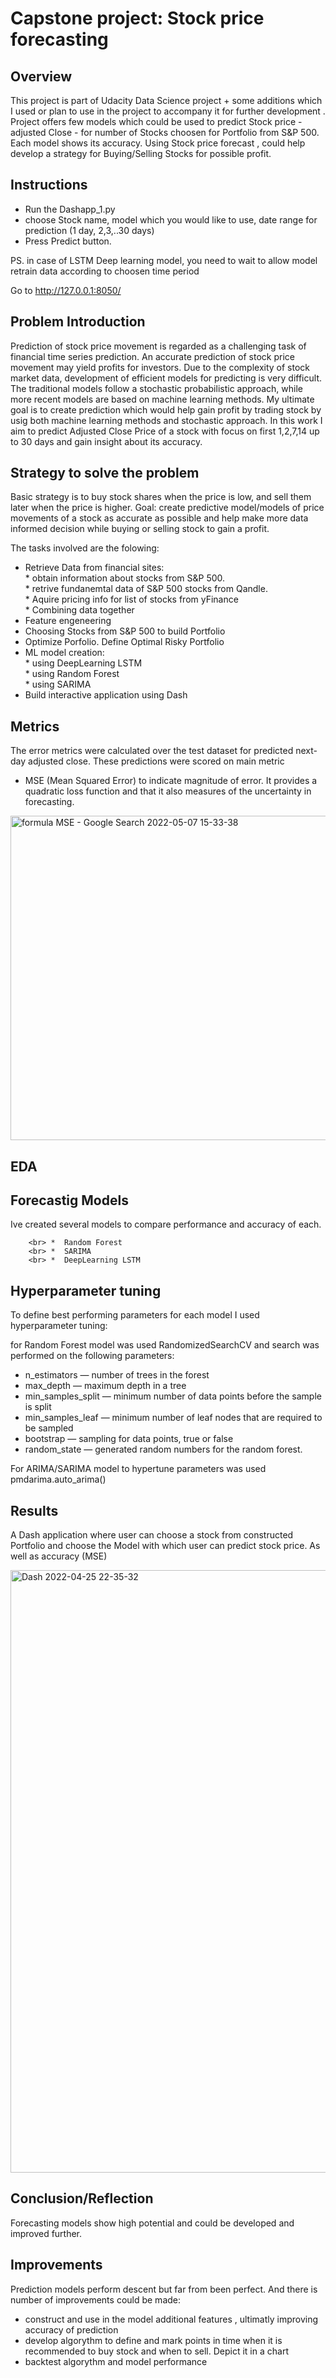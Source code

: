 # Capstone project: Stock price forecasting


## Overview

This project is part of Udacity Data Science project + some additions which I used or plan to use in the project to accompany it for further development . 
Project offers few models which could be used to predict Stock price - adjusted Close - for number of Stocks choosen for Portfolio from S&P 500. Each model shows its accuracy.
Using Stock price forecast , could help develop a strategy for Buying/Selling  Stocks for possible profit. 


## Instructions

- Run the Dashapp_1.py
- choose Stock name, model which you would like to use,  date range for prediction (1 day, 2,3,..30 days)
- Press Predict button.

PS. in case of LSTM Deep learning model, you need to wait to allow model retrain data according to choosen time period


Go to http://127.0.0.1:8050/

## Problem Introduction

Prediction of stock price movement is regarded as a challenging task of financial time series prediction. An accurate prediction of stock price movement may yield profits for investors. Due to the complexity of stock market data, development of efficient models for predicting is very difficult. 
The traditional models follow a stochastic probabilistic approach, while more recent models are based on machine learning methods. 
My ultimate goal is to create prediction which would help gain profit by trading stock by usig both machine learning methods and stochastic approach.
In this work I aim to predict Adjusted Close Price of a stock with focus on first 1,2,7,14 up to 30 days and gain insight about its accuracy.


## Strategy to solve the problem

Basic strategy is to buy stock shares when the price is low, and sell them later when the price is higher. 
Goal: create predictive model/models of  price movements of a stock as accurate as possible and help make more data informed decision while buying or selling stock to gain a profit. 

The tasks involved are the folowing:

* Retrieve Data from financial sites:
        <br>*  obtain information about stocks from S&P 500.
	<br>*   retrive fundanemtal data of S&P 500 stocks from Qandle.
        <br>*  Aquire pricing info for list of stocks from yFinance
	<br>* Combining data together
* Feature engeneering
* Choosing Stocks from S&P 500 to build Portfolio
* Optimize Porfolio. Define Optimal Risky Portfolio
* ML model creation:
        <br> * using DeepLearning LSTM
        <br> *  using Random Forest
        <br> *  using SARIMA
* Build interactive application using Dash


## Metrics

The error metrics were calculated over the test dataset for predicted next-day adjusted close. These predictions were scored on  main metric 
 - MSE (Mean Squared Error)  to indicate magnitude of error. It provides a quadratic loss function and that it also measures of the uncertainty in forecasting.

<img width="519" alt="formula MSE - Google Search 2022-05-07 15-33-38" src="https://user-images.githubusercontent.com/15786410/167260522-3d9f2724-7641-4fd6-a8ee-6ceab75f6ab1.png">


## EDA


## Forecastig Models

Ive created several models to compare performance and accuracy of each.

        <br> *  Random Forest
        <br> *  SARIMA
        <br> *  DeepLearning LSTM


## Hyperparameter tuning

To define best performing parameters for each model I used hyperparameter tuning:

 for Random Forest model was used RandomizedSearchCV and search was performed on the following parameters:
* n_estimators — number of trees in the forest
* max_depth — maximum depth in a tree
* min_samples_split — minimum number of data points before the sample is split
* min_samples_leaf — minimum number of leaf nodes that are required to be sampled
* bootstrap — sampling for data points, true or false
* random_state — generated random numbers for the random forest.


For ARIMA/SARIMA model to hypertune parameters was used pmdarima.auto_arima() 


##  Results

A Dash application where user can choose a stock from constructed Portfolio and choose the Model with which user can predict stock price. As well as accuracy (MSE)


<img width="964" alt="Dash 2022-04-25 22-35-32" src="https://user-images.githubusercontent.com/15786410/165170593-fabdad7b-6db5-4a2a-8e1a-ea54d21121f2.png">


## Conclusion/Reflection

Forecasting models show high potential and could be developed and improved further. 



## Improvements

Prediction models perform descent but far from been perfect. And there is number of improvements could be made:
- construct and use in the model additional features , ultimatly improving accuracy of prediction
- develop algorythm to define and mark points in time when it is recommended to buy stock and when to sell. Depict it in a chart
- backtest algorythm and model performance





